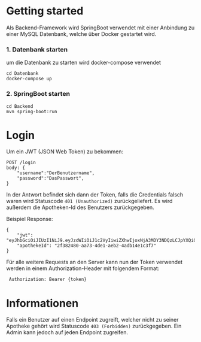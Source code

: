 # Getting started

Als Backend-Framework wird SpringBoot verwendet mit einer Anbindung zu einer MySQL Datenbank, welche über Docker gestartet wird.

### 1. Datenbank starten
um die Datenbank zu starten wird docker-compose verwendet
```
cd Datenbank
docker-compose up
```

### 2. SpringBoot starten
```
cd Backend
mvn spring-boot:run
```

# Login
Um ein JWT (JSON Web Token) zu bekommen:
```
POST /login
body: {
    "username":"DerBenutzername",
    "password":"DasPasswort",
}
```
In der Antwort befindet sich dann der Token, falls die Credentials falsch waren wird Statuscode `401 (Unauthorized)` zurückgeliefert.
Es wird außerdem die Apotheken-Id des Benutzers zurückgegeben.

Beispiel Response: 
```
{
    "jwt": "eyJhbGciOiJIUzI1NiJ9.eyJzdWIiOiJ1c2VyIiwiZXhwIjoxNjA3MDY3NDQzLCJpYXQiOjE2MDcwMzE0NDN9.Vjpo0_PDLnTIMeTy2TcERyXMC7Tvgl1p9KhIU8IosY0",
    "apothekeId": "2f382480-aa73-4de1-aeb2-4adb14e1c3f7"
}
```
Für alle weitere Requests an den Server kann nun der Token verwendet werden  in einem Authorization-Header mit folgendem Format:
```
 Authorization: Bearer {token}
```

# Informationen
Falls ein Benutzer auf einen Endpoint zugreift, welcher nicht zu seiner Apotheke gehört wird Statuscode `403 (Forbidden)` zurückgegeben.
Ein Admin kann jedoch auf jeden Endpoint zugreifen.
